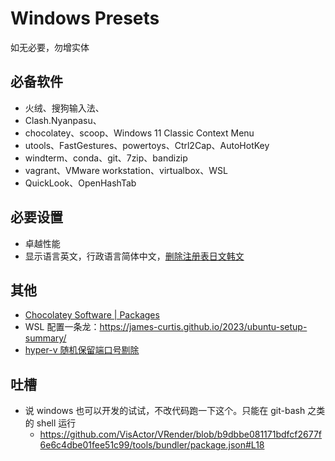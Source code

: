 # Windows Presets

如无必要，勿增实体

## 必备软件
- 火绒、搜狗输入法、
- Clash.Nyanpasu、
- chocolatey、scoop、Windows 11 Classic Context Menu
- utools、FastGestures、powertoys、Ctrl2Cap、AutoHotKey
- windterm、conda、git、7zip、bandizip
- vagrant、VMware workstation、virtualbox、WSL
- QuickLook、OpenHashTab

## 必要设置
- 卓越性能
- 显示语言英文，行政语言简体中文，[删除注册表日文韩文](https://zhuanlan.zhihu.com/p/502139239)

## 其他
- [Chocolatey Software | Packages](https://community.chocolatey.org/packages)
- WSL 配置一条龙：https://james-curtis.github.io/2023/ubuntu-setup-summary/
- [hyper-v 随机保留端口号剔除](https://juejin.cn/post/7214854106179321911)

## 吐槽
- 说 windows 也可以开发的试试，不改代码跑一下这个。只能在 git-bash 之类的 shell 运行
  - https://github.com/VisActor/VRender/blob/b9dbbe081171bdfcf2677f6e6c4dbe01fee51c99/tools/bundler/package.json#L18
